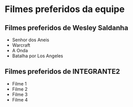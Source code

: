 # Filmes preferidos da equipe

## Filmes preferidos de Wesley Saldanha 

* Senhor dos Aneis
* Warcraft
* A Onda
* Batalha por Los Angeles

## Filmes preferidos de INTEGRANTE2

* Filme 1
* Filme 2
* Filme 3
* Filme 4

